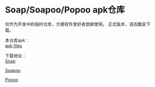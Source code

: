 # Soap/Soapoo/Popoo apk仓库

仅作为开发中的临时仓库，方便软件爱好者尝鲜使用。
正式版本，请去酷安下载。

本仓库apk：  
[apk files](https://github.com/laozhao1005/zhaoapps/tree/master/apps)

下载地址：  
[Soap](https://www.coolapk.com/apk/com.zhao.launcherlite)

[Soapoo](https://www.coolapk.com/apk/com.zhao.soapoo)

[Popoo](https://www.coolapk.com/apk/com.zhao.popoo)
